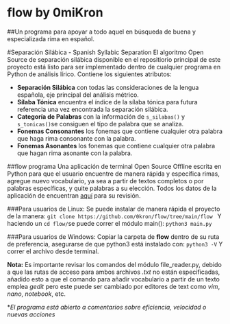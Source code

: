 # flow by 0miKron
##Un programa para apoyar a todo aquel en búsqueda de buena y especializada rima en español.

#Separación Silábica - Spanish Syllabic Separation
El algoritmo Open Source de separación silábica disponible en el repositiorio principal de este proyecto está listo para ser implementado dentro de cualquier programa en Python de análisis lírico. Contiene los siguientes atributos: 
- **Separación Silábica** con todas las consideraciones de la lengua española, eje principal del análisis métrico.
- **Sílaba Tónica** encuentra el índice de la sílaba tónica para futura referencia una vez encontrada la separación silábica. 
- **Categoría de Palabras** con la información de `s_silabas()` y `s_tonicas()`se consiguen el típo de palabra que se analiza. 
- **Fonemas Consonantes** los fonemas que contiene cualquier otra palabra que haga rima consonante con la palabra.
- **Fonemas Asonantes** los fonemas que contiene cualquier otra palabra que hagan rima asonante con la palabra. 

##flow programa
Una aplicación de terminal Open Source Offline escrita en Python para que el usuario encuentre de manera rápida y específica rimas, agregue nuevo vocabulario, ya sea a partir de textos completos o por palabras específicas, y quite palabras a su elección.
Todos los datos de la aplicación de encuentran [aquí](https://github.com/0kron/flow/tree/main/flow) para su revisión. 

###Para usuarios de Linux: 
Se puede instalar de manera rápida el proyecto de la manera: 
`git clone https://github.com/0kron/flow/tree/main/flow
`
Y haciendo un `cd flow/`se puede correr el módulo main(): 
`python3 main.py`

###Para usuarios de Windows: 
Copiar la carpeta de **flow** dentro de su ruta de preferencia, asegurarse de que python3 está instalado con: 
`python3 -V` 
Y correr el archivo desde terminal. 

**Nota:** Es importante revisar los comandos del módulo file_reader.py, debido a que las rutas de acceso para ambos archivos *.txt* no están especificadas, añadido esto a que el comando para añadir vocabulario a partir de un texto emplea *gedit* pero este puede ser cambiado por editores de text como *vim*, *nano*, *notebook*, etc. 

**El programa está abierto a comentarios sobre eficiencia, velocidad o nuevas acciones* 

